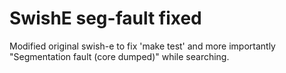 # SwishE seg-fault fixed

Modified original swish-e to fix 'make test' and more importantly "Segmentation fault (core dumped)" while searching.
